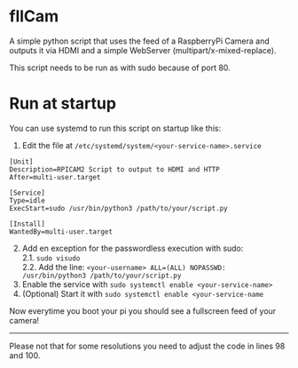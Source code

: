# fllCam
A simple python script that uses the feed of a RaspberryPi Camera and outputs it via HDMI and a simple WebServer (multipart/x-mixed-replace).

This script needs to be run as with sudo because of port 80.

# Run at startup
You can use systemd to run this script on startup like this:

1. Edit the file at `/etc/systemd/system/<your-service-name>.service`
```
[Unit]
Description=RPICAM2 Script to output to HDMI and HTTP
After=multi-user.target

[Service]
Type=idle
ExecStart=sudo /usr/bin/python3 /path/to/your/script.py

[Install]
WantedBy=multi-user.target
```
2. Add en exception for the passwordless execution with sudo:<br>
2.1. `sudo visudo`<br>
2.2. Add the line: `<your-username> ALL=(ALL) NOPASSWD: /usr/bin/python3 /path/to/your/script.py`<br>
4. Enable the service with `sudo systemctl enable <your-service-name>`
5. (Optional) Start it with `sudo systemctl enable <your-service-name`

Now everytime you boot your pi you should see a fullscreen feed of your camera!

<hr>

Please not that for some resolutions you need to adjust the code in lines 98 and 100.
